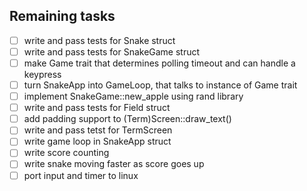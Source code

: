 ## Remaining tasks

 - [ ] write and pass tests for Snake struct
 - [ ] write and pass tests for SnakeGame struct
 - [ ] make Game trait that determines polling timeout and can handle a keypress
 - [ ] turn SnakeApp into GameLoop, that talks to instance of Game trait
 - [ ] implement SnakeGame::new_apple using rand library
 - [ ] write and pass tests for Field struct
 - [ ] add padding support to (Term)Screen::draw_text()
 - [ ] write and pass tetst for TermScreen
 - [ ] write game loop in SnakeApp struct
 - [ ] write score counting
 - [ ] write snake moving faster as score goes up
 - [ ] port input and timer to linux
